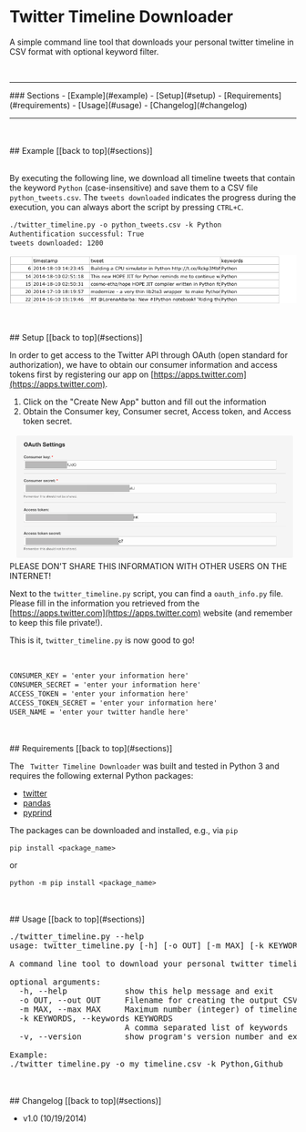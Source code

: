 # Twitter Timeline Downloader

A simple command line tool that downloads your personal twitter timeline in CSV format with optional keyword filter.

<br>

<hr>
<a id='sections'></a>
### Sections
- [Example](#example)
- [Setup](#setup)
- [Requirements](#requirements)
- [Usage](#usage)
- [Changelog](#changelog)

<hr>

<br>
<br>
<a id='example'>
## Example
[[back to top](#sections)]
<br>
<br>

By executing the following line, we download all timeline tweets that contain the keyword `Python` (case-insensitive) and save them to a CSV file `python_tweets.csv`. The `tweets downloaded` indicates the progress during the execution, you can always abort the script by pressing `CTRL+C`.

	./twitter_timeline.py -o python_tweets.csv -k Python
	Authentification successful: True
	tweets downloaded: 1200


![](./images/python_tweets.png)

<br>
<br>
<a id='setup'>
## Setup
[[back to top](#sections)]

In order to get access to the Twitter API through OAuth (open standard for authorization), we have to obtain our consumer information and access tokens first by registering our app on [https://apps.twitter.com](https://apps.twitter.com).

1. Click on the "Create New App" button and fill out the information  
2. Obtain the Consumer key, Consumer secret, Access token, and Access token secret.



![OAuth settings](./images/oauth_settings.png)
PLEASE DON'T SHARE THIS INFORMATION WITH OTHER USERS ON THE INTERNET!

Next to the `twitter_timeline.py` script, you can find a `oauth_info.py` file. Please fill in the information you retrieved from the [https://apps.twitter.com](https://apps.twitter.com) website (and remember to keep this file private!).

This is it, `twitter_timeline.py` is now good to go!

<br>



	CONSUMER_KEY = 'enter your information here'
	CONSUMER_SECRET = 'enter your information here'
	ACCESS_TOKEN = 'enter your information here'
	ACCESS_TOKEN_SECRET = 'enter your information here'
	USER_NAME = 'enter your twitter handle here'




<br>
<br>
<a id='requirements'>
## Requirements
[[back to top](#sections)]


The ` Twitter Timeline Downloader` was built and tested in Python 3 and requires the following external Python packages:

- [twitter](https://pypi.python.org/pypi/twitter/1.15.0)
- [pandas](http://pandas.pydata.org)
- [pyprind](https://github.com/rasbt/pyprind)

The packages can be downloaded and installed, e.g., via `pip`

	pip install <package_name>

or

	python -m pip install <package_name>

<br>
<br>
<a id='usage'>
## Usage
[[back to top](#sections)]


<pre>
./twitter_timeline.py --help
usage: twitter_timeline.py [-h] [-o OUT] [-m MAX] [-k KEYWORDS] [-v]

A command line tool to download your personal twitter timeline.

optional arguments:
  -h, --help            show this help message and exit
  -o OUT, --out OUT     Filename for creating the output CSV file.
  -m MAX, --max MAX     Maximum number (integer) of timeline tweets query (searches all by default)
  -k KEYWORDS, --keywords KEYWORDS
                        A comma separated list of keywords  for filtering (optional).
  -v, --version         show program's version number and exit

Example:
./twitter_timeline.py -o my_timeline.csv -k Python,Github</pre>

<br>
<br>
<a id='changelog'>
## Changelog
[[back to top](#sections)]

- v1.0 (10/19/2014)